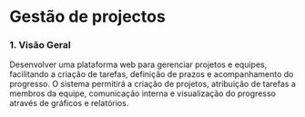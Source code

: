 # Gestão de projectos

### 1. Visão Geral

Desenvolver uma plataforma web para gerenciar projetos e equipes, facilitando a criação de tarefas, definição de prazos e acompanhamento do progresso. O sistema permitirá a criação de projetos, atribuição de tarefas a membros da equipe, comunicação interna e visualização do progresso através de gráficos e relatórios.
